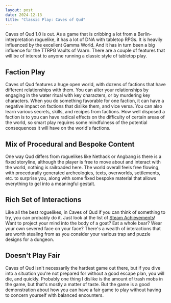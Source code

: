 ```yaml
---
layout: post
date: 2024-12-13
title: "Classic Play: Caves of Qud"
---
```

Caves of Qud 1.0 is out. As a game that is cribbing a lot from a Berlin-interpretation roguelike, it has a lot of DNA with tabletop RPGs. It is heavily influenced by the excellent Gamma World. And it has in turn been a big influence for the TTRPG Vaults of Vaarn. There are a couple of features that will be of interest to anyone running a classic style of tabletop play.

## Faction Play

Caves of Qud features a huge open world, with dozens of factions that have different relationships with them. You can alter your relationships by engaging in the water ritual with key characters, or by murdering key characters. When you do something favorable for one faction, it can have a negative impact on factions that dislike them, and vice versa. You can also learn various secrets, skills, and recipes from factions. How well disposed a faction is to you can have radical effects on the difficulty of certain areas of the world, so smart play requires some mindfulness of the potential consequences it will have on the world's factions.

## Mix of Procedural and Bespoke Content

One way Qud differs from roguelikes like Nethack or Angbang is there is a fixed storyline, although the player is free to move about and interact with the world, nothing is railroaded here. The world overall feels free flowing, with procedurally generated archeologies, texts, overworlds, settlements, etc. to surprise you, along with some fixed bespoke material that allows everything to gel into a meaningful gestalt.

## Rich Set of Interactions

Like all the best roguelikes, in Caves of Qud if you can think of something to try, you can probably do it. Just look at the list of [Steam Achievements](https://wiki.cavesofqud.com/wiki/Achievements)! Want to project your mind into the body of a goat? Eat a whole bear? Wear your own severed face on your face? There's a wealth of interactions that are worth stealing from as you consider your various trap and puzzle designs for a dungeon.

## Doesn't Play Fair

Caves of Qud isn't necessarily the hardest game out there, but if you dive into a situation you're not prepared for without a good escape plan, you will die, and quickly. Probably one thing I dislike is the amount of trash mobs in the game, but that's mostly a matter of taste. But the game is a good demonstration about how you can have a fair game to play without having to concern yourself with balanced encounters.
